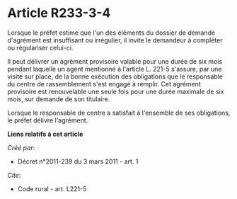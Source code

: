 # Article R233-3-4

Lorsque le préfet estime que l'un des éléments du dossier de demande d'agrément est insuffisant ou irrégulier, il invite le
demandeur à compléter ou régulariser celui-ci. 

Il peut délivrer un agrément provisoire valable pour une durée de six mois pendant laquelle un agent mentionné à l'article L.
221-5 s'assure, par une visite sur place, de la bonne exécution des obligations que le responsable du centre de rassemblement
s'est engagé à remplir. Cet agrément provisoire est renouvelable une seule fois pour une durée maximale de six mois, sur
demande de son titulaire. 

Lorsque le responsable de centre a satisfait à l'ensemble de ses obligations, le préfet délivre l'agrément.

**Liens relatifs à cet article**

_Créé par_:

  - Décret n°2011-239 du 3 mars 2011 - art. 1

_Cite_:

  - Code rural - art. L221-5
